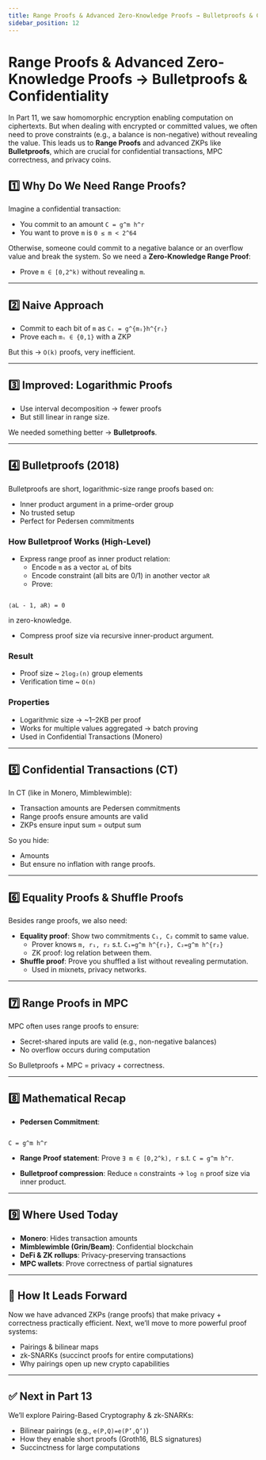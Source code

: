 ```yaml
---
title: Range Proofs & Advanced Zero-Knowledge Proofs → Bulletproofs & Confidentiality
sidebar_position: 12
---
```


# Range Proofs & Advanced Zero-Knowledge Proofs → Bulletproofs & Confidentiality

In Part 11, we saw homomorphic encryption enabling computation on ciphertexts. But when dealing with encrypted or committed values, we often need to prove constraints (e.g., a balance is non-negative) without revealing the value. This leads us to **Range Proofs** and advanced ZKPs like **Bulletproofs**, which are crucial for confidential transactions, MPC correctness, and privacy coins.

## 1️⃣ Why Do We Need Range Proofs?

Imagine a confidential transaction:

-   You commit to an amount `C = g^m h^r`
-   You want to prove `m` is `0 ≤ m < 2^64`

Otherwise, someone could commit to a negative balance or an overflow value and break the system. So we need a **Zero-Knowledge Range Proof**:

-   Prove `m ∈ [0,2^k)` without revealing `m`.

---

## 2️⃣ Naive Approach

-   Commit to each bit of `m` as `Cᵢ = g^{mᵢ}h^{rᵢ}`
-   Prove each `mᵢ ∈ {0,1}` with a ZKP

But this → `O(k)` proofs, very inefficient.

---

## 3️⃣ Improved: Logarithmic Proofs

-   Use interval decomposition → fewer proofs
-   But still linear in range size.

We needed something better → **Bulletproofs**.

---

## 4️⃣ Bulletproofs (2018)

Bulletproofs are short, logarithmic-size range proofs based on:

-   Inner product argument in a prime-order group
-   No trusted setup
-   Perfect for Pedersen commitments

### How Bulletproof Works (High-Level)

-   Express range proof as inner product relation:
    -   Encode `m` as a vector `aL` of bits
    -   Encode constraint (all bits are 0/1) in another vector `aR`
    -   Prove:

```

⟨aL - 1, aR⟩ = 0

```

in zero-knowledge.

-   Compress proof size via recursive inner-product argument.

### Result

-   Proof size ~ `2log₂(n)` group elements
-   Verification time ~ `O(n)`

### Properties

-   Logarithmic size → ~1–2KB per proof
-   Works for multiple values aggregated → batch proving
-   Used in Confidential Transactions (Monero)

---

## 5️⃣ Confidential Transactions (CT)

In CT (like in Monero, Mimblewimble):

-   Transaction amounts are Pedersen commitments
-   Range proofs ensure amounts are valid
-   ZKPs ensure input sum = output sum

So you hide:

-   Amounts
-   But ensure no inflation with range proofs.

---

## 6️⃣ Equality Proofs & Shuffle Proofs

Besides range proofs, we also need:

-   **Equality proof**: Show two commitments `C₁, C₂` commit to same value.
    -   Prover knows `m, r₁, r₂` s.t. `C₁=g^m h^{r₁}, C₂=g^m h^{r₂}`
    -   ZK proof: log relation between them.
-   **Shuffle proof**: Prove you shuffled a list without revealing permutation.
    -   Used in mixnets, privacy networks.

---

## 7️⃣ Range Proofs in MPC

MPC often uses range proofs to ensure:

-   Secret-shared inputs are valid (e.g., non-negative balances)
-   No overflow occurs during computation

So Bulletproofs + MPC = privacy + correctness.

---

## 8️⃣ Mathematical Recap

-   **Pedersen Commitment**:

```

C = g^m h^r

```

-   **Range Proof statement**:
    Prove `∃ m ∈ [0,2^k), r` s.t. `C = g^m h^r`.

-   **Bulletproof compression**:
    Reduce `n` constraints → `log n` proof size via inner product.

---

## 9️⃣ Where Used Today

-   **Monero**: Hides transaction amounts
-   **Mimblewimble (Grin/Beam)**: Confidential blockchain
-   **DeFi & ZK rollups**: Privacy-preserving transactions
-   **MPC wallets**: Prove correctness of partial signatures

---

## 🔗 How It Leads Forward

Now we have advanced ZKPs (range proofs) that make privacy + correctness practically efficient. Next, we’ll move to more powerful proof systems:

-   Pairings & bilinear maps
-   zk-SNARKs (succinct proofs for entire computations)
-   Why pairings open up new crypto capabilities

---

## ✅ Next in Part 13

We’ll explore Pairing-Based Cryptography & zk-SNARKs:

-   Bilinear pairings (e.g., `e(P,Q)=e(P’,Q’)`)
-   How they enable short proofs (Groth16, BLS signatures)
-   Succinctness for large computations
